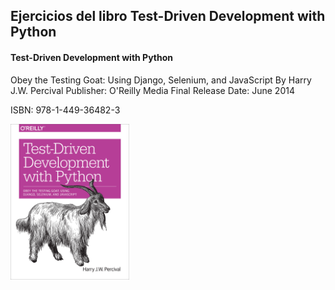 ## Ejercicios del libro Test-Driven Development with Python

<h4 class="resource">Test-Driven Development with Python</h4>
Obey the Testing Goat: Using Django, Selenium, and JavaScript
By Harry J.W. Percival
Publisher: O'Reilly Media
Final Release Date: June 2014


ISBN: 978-1-449-36482-3

<a class="cover" href="http://shop.oreilly.com/product/0636920051091.do" title="Test-Driven Development with Python
– By Harry J.W. Percival"><img src="/images/tdd.jpg" alt="Test-Driven Development with Python" width="190" /></a>

